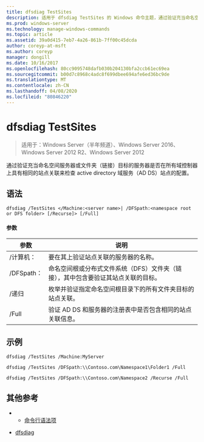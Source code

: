 ```yaml
---
title: dfsdiag TestSites
description: 适用于 dfsdiag TestSites 的 Windows 命令主题，通过验证充当命名空间服务器或文件夹（链接）目标的服务器是否在所有域控制器上具有相同的站点关联来检查 active directory 域服务（AD DS）站点的配置。
ms.prod: windows-server
ms.technology: manage-windows-commands
ms.topic: article
ms.assetid: 39a0d415-7eb7-4a26-861b-7ff00c45dcda
author: coreyp-at-msft
ms.author: coreyp
manager: dongill
ms.date: 10/16/2017
ms.openlocfilehash: 80cc9095748dafb030b204130bfa2ccb61ec69ea
ms.sourcegitcommit: b00d7c8968c4adc8f699dbee694afe6ed36bc9de
ms.translationtype: MT
ms.contentlocale: zh-CN
ms.lasthandoff: 04/08/2020
ms.locfileid: "80846220"
---
```

# <a name="dfsdiag-testsites"></a>dfsdiag TestSites

>适用于：Windows Server（半年频道）、Windows Server 2016、Windows Server 2012 R2、Windows Server 2012

通过验证充当命名空间服务器或文件夹（链接）目标的服务器是否在所有域控制器上具有相同的站点关联来检查 active directory 域服务（AD DS）站点的配置。

## <a name="syntax"></a>语法  
  
```  
dfsdiag /TestSites </Machine:<server name>| /DFSpath:<namespace root or DFS folder> [/Recurse]> [/Full]  
```  
  
#### <a name="parameters"></a>参数  
  
|参数|说明|  
|-------|--------|  
|\/计算机：<server name>|要在其上验证站点关联的服务器的名称。|  
|\/DFSpath：<namespace root or DFS folder>|命名空间根或分布式文件系统（DFS）文件夹（链接），其中包含要验证其站点关联的目标。|  
|\/递归|枚举并验证指定命名空间根目录下的所有文件夹目标的站点关联。|  
|\/Full|验证 AD DS 和服务器的注册表中是否包含相同的站点关联信息。|  
  
## <a name="examples"></a><a name=BKMK_Examples></a>示例  
  
```  
dfsdiag /TestSites /Machine:MyServer  
```  
 
```  
dfsdiag /TestSites /DFSpath:\\Contoso.com\Namespace1\Folder1 /Full  
```  
  
```  
dfsdiag /TestSites /DFSpath:\\Contoso.com\Namespace2 /Recurse /Full  
```  
  
## <a name="additional-references"></a>其他参考  
  
-   - [命令行语法项](command-line-syntax-key.md)  
  
-   [dfsdiag](dfsdiag.md)  
  

